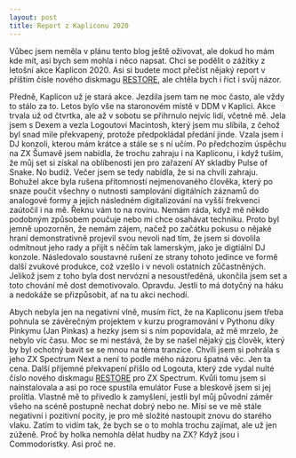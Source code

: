 ```yaml
---
layout: post
title: Report z Kapliconu 2020
---
```


Vůbec jsem neměla v plánu tento blog ještě oživovat, ale dokud ho mám kde mít, asi bych sem mohla i něco napsat. Chci se podělit o zážitky z letošní akce Kaplicon 2020. Asi si budete moct přečíst nějaký report v příštím čísle nového diskmagu <a href="http://restore.zxm.cz/">RESTORE</a>, ale chtěla bych i říct i svůj názor.
            
Předně, Kaplicon už je stará akce. Jezdila jsem tam ne moc často, ale vždy to stálo za to. Letos bylo vše na staronovém místě v DDM v Kaplici. Akce trvala už od čtvrtka, ale až v sobotu se přihrnulo nejvíc lidí, včetně mě. Jela jsem s Dexem a vezla Logoutovi Macintosh, který jsem mu slíbila, z čehož byl snad mile překvapený, protože předpokládal předání jinde. Vzala jsem i DJ konzoli, kterou mám krátce a stále se s ní učím. Po předchozím úspěchu na ZX Šumavě jsem nabídla, že trochu zahraju i na Kapliconu, i když tuším, že můj set si získal na oblíbenosti jen pro zařazení AY skladby Pulse of Snake. No budiž. Večer jsem se tedy nabídla, že si na chvíli zahraju. Bohužel akce byla rušena přítomností nejmenovaného člověka, který po snaze poučit všechny o nutnosti samplování digitálních záznamů do analogové formy a jejich následném digitalizování na vyšší frekvenci zaútočil i na mě. Řeknu vám to na rovinu. Nemám ráda, když mě někdo podobným způsobem poučuje nebo mi chce osahávat techniku. Proto byl jemně upozorněn, že nemám zájem, načež po začátku pokusu o nějaké hraní demonstrativně projevil svou nevoli nad tím, že jsem si dovolila odmítnout jeho rady a přijít s něčím tak lamerským, jako je digtiální DJ konzole. Následovalo soustavné rušení ze strany tohoto jedince ve formě další zvukové produkce, což vzešlo i v nevoli ostatních zůčastněných. Jelikož jsem z toho byla dost nervózní a nesoustředěná, ukončila jsem set a toto chování mě dost demotivovalo. Opravdu. Jestli to má dotyčný na háku a nedokáže se přizpůsobit, ať na tu akci nechodí.

Abych nebyla jen na negativní vlně, musím říct, že na Kapliconu jsem třeba pohnula se závěrečným projektem v kurzu programování v Pythonu díky Pinkymu (Jan Pinkas) a hezky jsem si s ním popovídala, až mě mrzelo, že nebylo víc času. Moc se mi nestává, že by se našel nějaký <a href="https://www.transparentprague.cz/slovnicek">cis</a> člověk, který by byl ochotný bavit se se mnou na téma tranzice. Chvíli jsem si pohrála s jeho ZX Spectrum Next a není to podle mého názoru špatná věc. Jen ta cena. Další příjemné překvapení přišlo od Logouta, který zde vydal nulté číslo nového diskmagu <a href="http://restore.zxm.cz/">RESTORE</a> pro ZX Spectrum. Kvůli tomu jsem si nainstalovala a asi po roce spustila emulátor Fuse a bleskově jsem si jej prolítla. Vlastně mě to přivedlo k zamyšlení, jestli byl můj původní záměr všeho na scéně postupně nechat dobrý nebo ne. Mísí se ve mě stále negativní i pozitivní pocity, je pro mě složité nastoupit znovu do starého vlaku. Zatím to vidím tak, že bych se o to mohla trochu zajímat, ale už jen zúženě. Proč by holka nemohla dělat hudby na ZX? Když jsou i Commodoristky. Asi proč ne.
